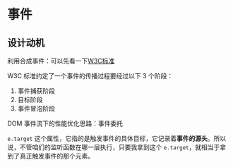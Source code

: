 # 事件

## 设计动机

利用合成事件：可以先看一下[W3C标准](https://www.w3.org/TR/DOM-Level-3-Events/)

W3C 标准约定了一个事件的传播过程要经过以下 3 个阶段：

1. 事件捕获阶段
2. 目标阶段
3. 事件冒泡阶段

DOM 事件流下的性能优化思路：事件委托

`e.target` 这个属性，它指的是触发事件的具体目标，它记录着**事件的源头**。所以说，不管咱们的监听函数在哪一层执行，只要我拿到这个 `e.target`，就相当于拿到了真正触发事件的那个元素。

